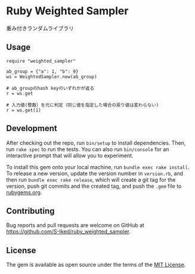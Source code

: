 # Ruby Weighted Sampler

重み付きランダムライブラリ


## Usage

    require "weighted_sampler"
    
    ab_group = {"a": 1, "b": 9}
    ws = WeightedSampler.new(ab_group)

    # ab_groupのhash keyのいずれかが返る
    r = ws.get

    # 入力値(整数）を元に判定（同じ値を指定した場合の戻り値は変わらない)
    r = ws.get(1)

## Development

After checking out the repo, run `bin/setup` to install dependencies. Then, run `rake spec` to run the tests. You can also run `bin/console` for an interactive prompt that will allow you to experiment.

To install this gem onto your local machine, run `bundle exec rake install`. To release a new version, update the version number in `version.rb`, and then run `bundle exec rake release`, which will create a git tag for the version, push git commits and the created tag, and push the `.gem` file to [rubygems.org](https://rubygems.org).

## Contributing

Bug reports and pull requests are welcome on GitHub at https://github.com/S-Iked/ruby_weighted_sampler.

## License

The gem is available as open source under the terms of the [MIT License](https://opensource.org/licenses/MIT).
